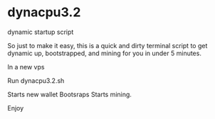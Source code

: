# dynacpu3.2
dynamic startup script


So just to make it easy, this is a quick and dirty terminal script to get dynamic up, bootstrapped, and mining for you in under 5 minutes.

In a new vps

Run dynacpu3.2.sh

Starts new wallet
Bootsraps
Starts mining.

Enjoy
